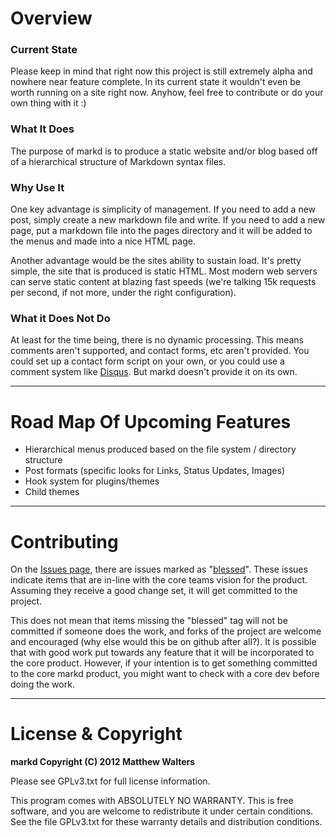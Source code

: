 # Overview
### Current State
Please keep in mind that right now this project is still extremely alpha and nowhere near feature complete.  In its current state it wouldn't even be worth running on a site right now.  Anyhow, feel free to contribute or do your own thing with it :)

### What It Does 
The purpose of markd is to produce a static website and/or blog based off of a hierarchical structure of Markdown syntax files.

### Why Use It
One key advantage is simplicity of management.  If you need to add a new post, simply create a new markdown file and write.  If you need to add a new page, put a markdown file into the pages directory and it will be added to the menus and made into a nice HTML page.

Another advantage would be the sites ability to sustain load.  It's pretty simple, the site that is produced is static HTML.  Most modern web servers can serve static content at blazing fast speeds (we're talking 15k requests per second, if not more, under the right configuration).

### What it Does Not Do
At least for the time being, there is no dynamic processing.  This means comments aren't supported, and contact forms, etc aren't provided.  You could set up a contact form script on your own, or you could use a comment system like [Disqus](http://disqus.com/).  But markd doesn't provide it on its own.

---

# Road Map Of Upcoming Features
* Hierarchical menus produced based on the file system / directory structure
* Post formats (specific looks for Links, Status Updates, Images)
* Hook system for plugins/themes
* Child themes

---

# Contributing
On the [Issues page](https://github.com/mwalters/markd/issues), there are issues marked as "[blessed](https://github.com/mwalters/markd/issues?labels=blessed&sort=created&direction=desc&state=open&page=1)". These issues indicate items that are in-line with the core teams vision for the product. Assuming they receive a good change set, it will get committed to the project.

This does not mean that items missing the "blessed" tag will not be committed if someone does the work, and forks of the project are welcome and encouraged (why else would this be on github after all?). It is possible that with good work put towards any feature that it will be incorporated to the core product. However, if your intention is to get something committed to the core markd product, you might want to check with a core dev before doing the work.

---

# License & Copyright
**markd Copyright (C) 2012  Matthew Walters**

Please see GPLv3.txt for full license information.

This program comes with ABSOLUTELY NO WARRANTY. This is free software, and you are welcome to redistribute it under certain conditions. See the file GPLv3.txt for these warranty details and distribution conditions.
